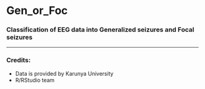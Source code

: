 # Gen_or_Foc

### Classification of EEG data into Generalized seizures and Focal seizures

------------

### Credits:
 - Data is provided by Karunya University
 - R/RStudio team
